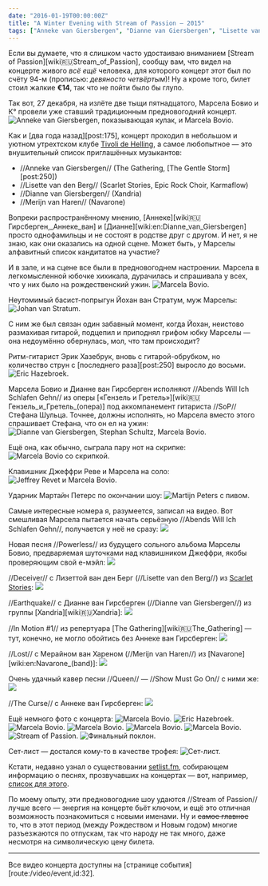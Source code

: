 ```yaml
---
date: "2016-01-19T00:00:00Z"
title: "A Winter Evening with Stream of Passion — 2015"
tags: ["Anneke van Giersbergen", "Dianne van Giersbergen", "Lisette van den Berg", "Marcela Bovio", "Merijn van Haren", "Navarone", "progressive metal", "Stream of Passion", "Tivoli de Helling", "Xandria", "музыка", "Нидерланды", "Утрехт"]
---
```


Если вы думаете, что я слишком часто удостаиваю вниманием [Stream of Passion][wiki:ru:Stream_of_Passion], сообщу вам, что видел на концерте живого *всё ещё* человека, для которого концерт этот был по счёту 94-м (прописью: *девяносто четвёртым*)! Ну а кроме того, билет стоил жалкие **€14**, так что не пойти было бы глупо.

<!--more-->

Так вот, 27 декабря, на излёте две тыщи пятнадцатого, Марсела Бовио и К° провели уже ставший традиционным предновогодний концерт.
![](img:4.bp.blogspot.com/-6janEBsGWcY/VofESvhUuOI/AAAAAAAAlDU/jFOAGHTBU_g/s1600/dsc01613.picasaweb.jpg:a "Anneke van Giersbergen, показывающая кулак, и Marcela Bovio.")

Как и [два года назад][post:175], концерт проходил в небольшом и уютном утрехтском клубе [Tivoli de Helling](http://www.dehelling.nl/), а самое любопытное — это внушительный список приглашённых музыкантов:

* //Anneke van Giersbergen// (The Gathering, [The Gentle Storm][post:250])
* //Lisette van den Berg// (Scarlet Stories, Epic Rock Choir, Karmaflow)
* //Dianne van Giersbergen// (Xandria)
* //Merijn van Haren// (Navarone)

Вопреки распространённому мнению, [Аннеке][wiki:ru:Гирсберген,_Аннеке_ван] и [Дианне][wiki:en:Dianne_van_Giersbergen] просто однофамильцы и не состоят в родстве друг с другом. И нет, я не знаю, как они оказались на одной сцене. Может быть, у Марселы алфавитный список кандитатов на участие?

И в зале, и на сцене все были в предновогоднем настроении. Марсела в легкомысленной юбочке хихикала, дурачилась и спрашивала у всех, что у них было на рождественский ужин.
![](img:3.bp.blogspot.com/-kFE4iGm4Wso/VofESjg6WmI/AAAAAAAAlDU/oQWiUtYrckk/s1600/dsc01540.picasaweb.jpg:a "Marcela Bovio.")

Неутомимый басист-попрыгун Йохан ван Стратум, муж Марселы:
![](img:3.bp.blogspot.com/-fMcLmlX8Cqk/VofESgnqwvI/AAAAAAAAlDU/KvokYLy4Byc/s1600/dsc01522.picasaweb.jpg:a "Johan van Stratum.")

С ним же был связан один забавный момент, когда Йохан, неистово размахивая гитарой, подцепил и приподнял грифом юбку Марселы — она недоумённо обернулась, мол, что там происходит?

Ритм-гитарист Эрик Хазебрук, вновь с гитарой-обрубком, но количество струн с [последнего раза][post:250] выросло до восьми.
![](img:1.bp.blogspot.com/-YxAaGjkUZ24/VofESjkSKgI/AAAAAAAAlDU/erAg2uUtwAg/s1600/dsc01519.picasaweb.jpg:a "Eric Hazebroek.")

Марсела Бовио и Дианне ван Гирсберген исполняют //Abends Will Ich Schlafen Gehn// из оперы [«Гензель и Гретель»][wiki:ru:Гензель_и_Гретель_(опера)] под аккомпанемент гитариста //SoP// Стефана Шульца. Точнее, должны исполнять, но Марсела вместо этого спрашивает Стефана, что он ел на ужин:
![](img:1.bp.blogspot.com/-raP71ogtgZA/VofESlX0gvI/AAAAAAAAlDU/j4y8CT8AiPA/s1600/dsc01587.picasaweb.jpg:a "Dianne van Giersbergen, Stephan Schultz, Marcela Bovio.")

Ещё она, как обычно, сыграла пару нот на скрипке:
![](img:1.bp.blogspot.com/-bqsKLZtmNMc/VofESn-66qI/AAAAAAAAlDY/gdS2j_uRG9M/s1600/dsc01617.picasaweb.jpg:a "Marcela Bovio со скрипкой.")

Клавишник Джеффри Реве и Марсела на соло:
![](img:4.bp.blogspot.com/-RQ4WpqlxLtI/VofEShJYtKI/AAAAAAAAlDY/7yGok5WapcI/s1600/dsc01581.picasaweb.jpg:a "Jeffrey Revet и Marcela Bovio.")

Ударник Мартайн Петерс по окончании шоу:
![](img:3.bp.blogspot.com/-0lWNBcEvIjs/VofESrnJM-I/AAAAAAAAlDU/300oeoCXTVU/s1600/dsc01639.picasaweb.jpg:a "Martijn Peters с пивом.")

Самые интересные номера я, разумеется, записал на видео. Вот смешливая Марсела пытается начать серьёзную //Abends Will Ich Schlafen Gehn//, получается у неё не сразу:
![](youtube:CA4Dm2rVg8I)

Новая песня //Powerless// из будущего сольного альбома Марселы Бовио, предваряемая шуточками над клавишником Джеффри, якобы проверяющим свой е-мэйл:
![](youtube:Q9L6m3FS9Tg)

//Deceiver// с Лизеттой ван ден Берг (//Lisette van den Berg//) из [Scarlet Stories](http://www.scarletstories.nl/):
![](youtube:NvVrwayKxR0)

//Earthquake// с Дианне ван Гирсберген (//Dianne van Giersbergen//) из группы [Xandria][wiki:ru:Xandria]:
![](youtube:B9AfL2zEilM)

//In Motion #1// из репертуара [The Gathering][wiki:ru:The_Gathering] — тут, конечно, не могло обойтись без Аннеке ван Гирсберген:
![](youtube:NuJB7s3D4kM)

//Lost// с Мерайном ван Хареном (//Merijn van Haren//) из [Navarone][wiki:en:Navarone_(band)]:
![](youtube:XnnqeJxbiJI)

Очень удачный кавер песни //Queen// — //Show Must Go On// с ними же:
![](youtube:P-T2XxM6JLI)

//The Curse// с Аннеке ван Гирсберген:
![](youtube:ohU76HoZnxU)

Ещё немного фото с концерта:
![](img:3.bp.blogspot.com/-6TG12fmBMbQ/VofESjlBl3I/AAAAAAAAlDU/WiEuXdK8Qvk/s1600/dsc01514.picasaweb.jpg:a "Marcela Bovio.")
![](img:4.bp.blogspot.com/--17rm2pDqbA/VofEStsmjDI/AAAAAAAAlDU/wVie_UUKHY8/s1600/dsc01545.picasaweb.jpg:a "Eric Hazebroek.")
![](img:4.bp.blogspot.com/-U_DKXNSrm9k/VofESpbooWI/AAAAAAAAlDU/G6V342OVnDA/s1600/dsc01561.picasaweb.jpg:a "Marcela Bovio.")
![](img:4.bp.blogspot.com/-ZEl53URbI0s/VofESpjgsXI/AAAAAAAAlDU/vEdjujooD98/s1600/dsc01571.picasaweb.jpg:a "Marcela Bovio.")
![](img:2.bp.blogspot.com/-dWvB29Orpoc/VofESvexf7I/AAAAAAAAlDU/FJr7sWo6cn4/s1600/dsc01574.picasaweb.jpg:a "Marcela Bovio.")
![](img:1.bp.blogspot.com/-uEaQYYsZqtA/VofESoWhsCI/AAAAAAAAlDU/0MRhUpXmkak/s1600/dsc01631.picasaweb.jpg:a "Marcela Bovio.")
![](img:4.bp.blogspot.com/-HpAJGIH9ZOw/VofESheFI5I/AAAAAAAAlDY/8UpdewraGgw/s1600/dsc01642.picasaweb.jpg:a "Stream of Passion.")
![](img:1.bp.blogspot.com/-om5y4Z1fVb4/VofESoZHQjI/AAAAAAAAlDU/GHlV9FGOdW8/s1600/dsc01650.picasaweb.jpg:a "Финальный поклон.")

Сет-лист — достался кому-то в качестве трофея:
![](img:2.bp.blogspot.com/-mifWyFgfFx8/VofESsj6DJI/AAAAAAAAlDU/5Y_C9B9_UEo/s1600/dsc01653.picasaweb.jpg:a "Сет-лист.")

Кстати, недавно узнал о существовании [setlist.fm](http://www.setlist.fm/), собирающем информацию о песнях, прозвучавших на концертах — вот, например, [список для этого](http://www.setlist.fm/setlist/stream-of-passion/2015/de-helling-utrecht-netherlands-4bf2074a.html).

По моему опыту, эти предновогодние шоу удаются //Stream of Passion// лучше всего — энергия на концерте бьёт ключом, и ещё это отличная возможность познакомиться с новыми именами. Ну и ~~самое главное~~ то, что в этот период (между Рождеством и Новым годом) многие разъезжаются по отпускам, так что народу не так много, даже несмотря на символическую цену билета.

---

Все видео концерта доступны на [странице события][route:/video/event,id:32].
